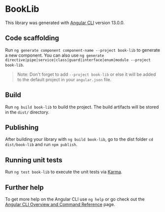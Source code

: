 # BookLib

This library was generated with [Angular CLI](https://github.com/angular/angular-cli) version 13.0.0.

## Code scaffolding

Run `ng generate component component-name --project book-lib` to generate a new component. You can also use `ng generate directive|pipe|service|class|guard|interface|enum|module --project book-lib`.
> Note: Don't forget to add `--project book-lib` or else it will be added to the default project in your `angular.json` file. 

## Build

Run `ng build book-lib` to build the project. The build artifacts will be stored in the `dist/` directory.

## Publishing

After building your library with `ng build book-lib`, go to the dist folder `cd dist/book-lib` and run `npm publish`.

## Running unit tests

Run `ng test book-lib` to execute the unit tests via [Karma](https://karma-runner.github.io).

## Further help

To get more help on the Angular CLI use `ng help` or go check out the [Angular CLI Overview and Command Reference](https://angular.io/cli) page.
